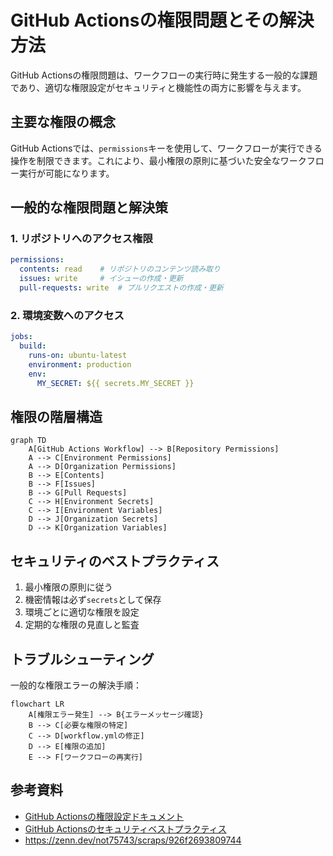 # GitHub Actionsの権限問題とその解決方法

GitHub Actionsの権限問題は、ワークフローの実行時に発生する一般的な課題であり、適切な権限設定がセキュリティと機能性の両方に影響を与えます。

## 主要な権限の概念

GitHub Actionsでは、`permissions`キーを使用して、ワークフローが実行できる操作を制限できます。これにより、最小権限の原則に基づいた安全なワークフロー実行が可能になります。

## 一般的な権限問題と解決策

### 1. リポジトリへのアクセス権限

```yaml
permissions:
  contents: read    # リポジトリのコンテンツ読み取り
  issues: write     # イシューの作成・更新
  pull-requests: write  # プルリクエストの作成・更新
```

### 2. 環境変数へのアクセス

```yaml
jobs:
  build:
    runs-on: ubuntu-latest
    environment: production
    env:
      MY_SECRET: ${{ secrets.MY_SECRET }}
```

## 権限の階層構造

```mermaid
graph TD
    A[GitHub Actions Workflow] --> B[Repository Permissions]
    A --> C[Environment Permissions]
    A --> D[Organization Permissions]
    B --> E[Contents]
    B --> F[Issues]
    B --> G[Pull Requests]
    C --> H[Environment Secrets]
    C --> I[Environment Variables]
    D --> J[Organization Secrets]
    D --> K[Organization Variables]
```

## セキュリティのベストプラクティス

1. 最小権限の原則に従う
2. 機密情報は必ず`secrets`として保存
3. 環境ごとに適切な権限を設定
4. 定期的な権限の見直しと監査

## トラブルシューティング

一般的な権限エラーの解決手順：

```mermaid
flowchart LR
    A[権限エラー発生] --> B{エラーメッセージ確認}
    B --> C[必要な権限の特定]
    C --> D[workflow.ymlの修正]
    D --> E[権限の追加]
    E --> F[ワークフローの再実行]
```

## 参考資料

- [GitHub Actionsの権限設定ドキュメント](https://docs.github.com/ja/actions/using-jobs/assigning-permissions-to-jobs)
- [GitHub Actionsのセキュリティベストプラクティス](https://docs.github.com/ja/actions/security-guides/security-hardening-for-github-actions)
- https://zenn.dev/not75743/scraps/926f2693809744
